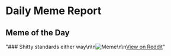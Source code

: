 # Daily Meme Report

## Meme of the Day
"### Shitty standards either way\n\n![Meme](https://media.makeameme.org/created/not-sure-if-25619234ce.jpg)\n\n[View on Reddit](https://redd.it/1gobqi7)"
